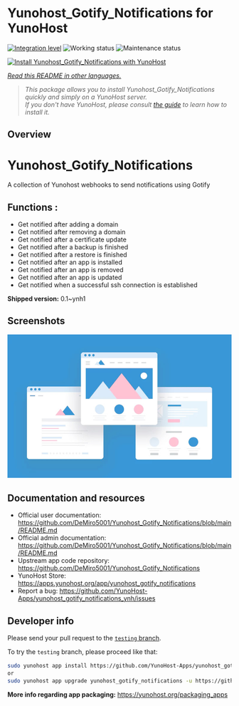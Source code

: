<!--
N.B.: This README was automatically generated by <https://github.com/YunoHost/apps/tree/master/tools/readme_generator>
It shall NOT be edited by hand.
-->

# Yunohost_Gotify_Notifications for YunoHost

[![Integration level](https://apps.yunohost.org/badge/integration/yunohost_gotify_notifications)](https://ci-apps.yunohost.org/ci/apps/yunohost_gotify_notifications/)
![Working status](https://apps.yunohost.org/badge/state/yunohost_gotify_notifications)
![Maintenance status](https://apps.yunohost.org/badge/maintained/yunohost_gotify_notifications)

[![Install Yunohost_Gotify_Notifications with YunoHost](https://install-app.yunohost.org/install-with-yunohost.svg)](https://install-app.yunohost.org/?app=yunohost_gotify_notifications)

*[Read this README in other languages.](./ALL_README.md)*

> *This package allows you to install Yunohost_Gotify_Notifications quickly and simply on a YunoHost server.*  
> *If you don't have YunoHost, please consult [the guide](https://yunohost.org/install) to learn how to install it.*

## Overview

# Yunohost_Gotify_Notifications
A collection of Yunohost webhooks to send notifications using Gotify

## Functions :
  * Get notified after adding a domain
  * Get notified after removing a domain
  * Get notified after a certificate update
  * Get notified after a backup is finished
  * Get notified after a restore is finished
  * Get notified after an app is installed
  * Get notified after an app is removed
  * Get notified after an app is updated
  * Get notified when a successful ssh connection is established


**Shipped version:** 0.1~ynh1

## Screenshots

![Screenshot of Yunohost_Gotify_Notifications](./doc/screenshots/example.jpg)

## Documentation and resources

- Official user documentation: <https://github.com/DeMiro5001/Yunohost_Gotify_Notifications/blob/main/README.md>
- Official admin documentation: <https://github.com/DeMiro5001/Yunohost_Gotify_Notifications/blob/main/README.md>
- Upstream app code repository: <https://github.com/DeMiro5001/Yunohost_Gotify_Notifications>
- YunoHost Store: <https://apps.yunohost.org/app/yunohost_gotify_notifications>
- Report a bug: <https://github.com/YunoHost-Apps/yunohost_gotify_notifications_ynh/issues>

## Developer info

Please send your pull request to the [`testing` branch](https://github.com/YunoHost-Apps/yunohost_gotify_notifications_ynh/tree/testing).

To try the `testing` branch, please proceed like that:

```bash
sudo yunohost app install https://github.com/YunoHost-Apps/yunohost_gotify_notifications_ynh/tree/testing --debug
or
sudo yunohost app upgrade yunohost_gotify_notifications -u https://github.com/YunoHost-Apps/yunohost_gotify_notifications_ynh/tree/testing --debug
```

**More info regarding app packaging:** <https://yunohost.org/packaging_apps>
